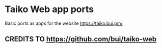 # Taiko Web app ports
Basic ports as apps for the website https://taiko.bui.pm/

## CREDITS TO https://github.com/bui/taiko-web
